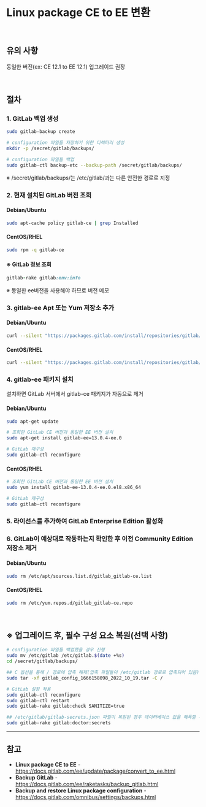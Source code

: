 # Linux package CE to EE 변환

<br>

## 유의 사항
동일한 버전(ex: CE 12.1 to EE 12.1) 업그레이드 권장
  
<br>

## 절차
### 1. GitLab 백업 생성
```bash
sudo gitlab-backup create

# configuration 파일들 저장하기 위한 디렉터리 생성
mkdir -p /secret/gitlab/backups/

# configuration 파일들 백업
sudo gitlab-ctl backup-etc --backup-path /secret/gitlab/backups/
```
※ /secret/gitlab/backups/는 /etc/gitlab/과는 다른 안전한 경로로 지정
    
### 2. 현재 설치된 GitLab 버전 조회
#### Debian/Ubuntu
```bash
sudo apt-cache policy gitlab-ce | grep Installed
```

#### CentOS/RHEL
```bash
sudo rpm -q gitlab-ce
```

#### ※ GitLab 정보 조회
```ruby
gitlab-rake gitlab:env:info
```
※ 동일한 ee버전을 사용해야 하므로 버전 메모

### 3. gitlab-ee Apt 또는 Yum 저장소 추가
#### Debian/Ubuntu
```bash
curl --silent "https://packages.gitlab.com/install/repositories/gitlab/gitlab-ee/script.deb.sh" | sudo bash
```

#### CentOS/RHEL
```bash
curl --silent "https://packages.gitlab.com/install/repositories/gitlab/gitlab-ee/script.rpm.sh" | sudo bash
```

### 4. gitlab-ee 패키지 설치
설치하면 GitLab 서버에서 gitlab-ce 패키지가 자동으로 제거

#### Debian/Ubuntu
```bash
sudo apt-get update

# 조회한 GitLab CE 버전과 동일한 EE 버전 설치
sudo apt-get install gitlab-ee=13.0.4-ee.0

# GitLab 재구성
sudo gitlab-ctl reconfigure
```

#### CentOS/RHEL
```bash
# 조회한 GitLab CE 버전과 동일한 EE 버전 설치
sudo yum install gitlab-ee-13.0.4-ee.0.el8.x86_64

# GitLab 재구성
sudo gitlab-ctl reconfigure
```

### 5. 라이선스를 추가하여 GitLab Enterprise Edition 활성화

### 6. GitLab이 예상대로 작동하는지 확인한 후 이전 Community Edition 저장소 제거
#### Debian/Ubuntu
```bash
sudo rm /etc/apt/sources.list.d/gitlab_gitlab-ce.list
```

#### CentOS/RHEL
```bash
sudo rm /etc/yum.repos.d/gitlab_gitlab-ce.repo
```

<br>

## ※ 업그레이드 후, 필수 구성 요소 복원(선택 사항)
```bash
# configuration 파일들 백업했을 경우 진행
sudo mv /etc/gitlab /etc/gitlab.$(date +%s)
cd /secret/gitlab/backups/

## C 옵션을 통해 / 경로에 압축 해제(압축 파일들이 /etc/gitlab 경로로 압축되어 있음)
sudo tar -xf gitlab_config_1666158098_2022_10_19.tar -C /

# GitLab 설정 적용
sudo gitlab-ctl reconfigure
sudo gitlab-ctl restart
sudo gitlab-rake gitlab:check SANITIZE=true

## /etc/gitlab/gitlab-secrets.json 파일이 복원된 경우 데이터베이스 값을 해독할 수 있는지 확인
sudo gitlab-rake gitlab:doctor:secrets
```

<hr>

## 참고
- **Linux package CE to EE** - https://docs.gitlab.com/ee/update/package/convert_to_ee.html
- **Backup GitLab** - https://docs.gitlab.com/ee/raketasks/backup_gitlab.html
- **Backup and restore Linux package configuration** - https://docs.gitlab.com/omnibus/settings/backups.html
